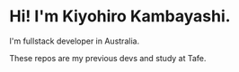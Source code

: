 # Hi! I'm Kiyohiro Kambayashi.

I'm fullstack developer in Australia.

These repos are my previous devs and study at Tafe.
